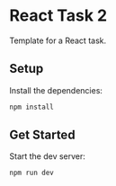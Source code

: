 # React Task 2

Template for a React task.

## Setup

Install the dependencies:

```bash
npm install
```

## Get Started

Start the dev server:

```bash
npm run dev
```
